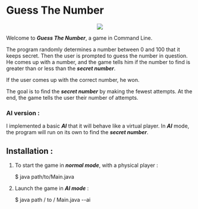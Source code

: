 #  Guess The Number

<p align="center">
  <img src="https://user-images.githubusercontent.com/42122563/107059366-020cfd00-67d6-11eb-8627-68f8b355bc9a.png">
</p>

Welcome to ***Guess The Number***, a game in Command Line.

The program randomly determines a number between 0 and 100 that it keeps secret. Then the user is prompted to guess the number in question. He comes up with a number, and the game tells him if the number to find is greater than or less than the ***secret number***.

If the user comes up with the correct number, he won.

The goal is to find the ***secret number*** by making the fewest attempts.
At the end, the game tells the user their number of attempts.

### **AI version :**
I implemented a basic ***AI*** that it will behave like a virtual player. In ***AI*** mode, the program will run on its own to find the ***secret number***.

## **Installation :**

1. To start the game in ***normal mode***, with a physical player :

   $ java path/to/Main.java

2. Launch the game in ***AI mode*** :

   $ java path / to / Main.java --ai
